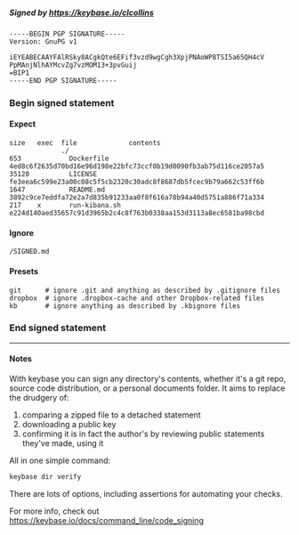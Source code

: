 ##### Signed by https://keybase.io/clcollins
```
-----BEGIN PGP SIGNATURE-----
Version: GnuPG v1

iEYEABECAAYFAlRSky8ACgkQte6EFif3vzd9wgCgh3XpjPNAoWP8TSI5a65QH4cV
PpMAnjNlhAYMcvZg7vzMOM13+3pvGuij
=BIP1
-----END PGP SIGNATURE-----

```

<!-- END SIGNATURES -->

### Begin signed statement 

#### Expect

```
size   exec  file             contents                                                        
             ./                                                                               
653            Dockerfile     4ed8c6f2635d70bd16e96d198e22bfc73ccf0b19d0090fb3ab75d116ce2057a5
35120          LICENSE        fe3eea6c599e23a00c08c5f5cb2320c30adc8f8687db5fcec9b79a662c53ff6b
1647           README.md      3892c9ce7eddfa72e2a7d835b91233aa0f8f616a78b94a40d5751a886f71a334
217    x       run-kibana.sh  e224d140aed35657c91d3965b2c4c8f763b0338aa153d3113a8ec6581ba98cbd
```

#### Ignore

```
/SIGNED.md
```

#### Presets

```
git      # ignore .git and anything as described by .gitignore files
dropbox  # ignore .dropbox-cache and other Dropbox-related files    
kb       # ignore anything as described by .kbignore files          
```

<!-- summarize version = 0.0.9 -->

### End signed statement

<hr>

#### Notes

With keybase you can sign any directory's contents, whether it's a git repo,
source code distribution, or a personal documents folder. It aims to replace the drudgery of:

  1. comparing a zipped file to a detached statement
  2. downloading a public key
  3. confirming it is in fact the author's by reviewing public statements they've made, using it

All in one simple command:

```bash
keybase dir verify
```

There are lots of options, including assertions for automating your checks.

For more info, check out https://keybase.io/docs/command_line/code_signing